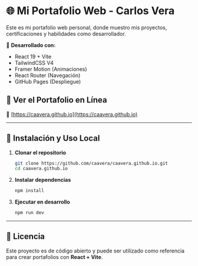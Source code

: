 # 🌐 Mi Portafolio Web - Carlos Vera

Este es mi portafolio web personal, donde muestro mis proyectos, certificaciones y habilidades como desarrollador.

🚀 **Desarrollado con:**  
- React 19 + Vite
- TailwindCSS V4
- Framer Motion (Animaciones)
- React Router (Navegación)
- GitHub Pages (Despliegue)

## 🔗 **Ver el Portafolio en Línea**
📌 [https://caavera.github.io](https://caavera.github.io)

---

## 🚀 **Instalación y Uso Local**
1. **Clonar el repositorio**
   ```sh
   git clone https://github.com/caavera/caavera.github.io.git
   cd caavera.github.io
   ```

2. **Instalar dependencias**
   ```sh
   npm install
   ```

3. **Ejecutar en desarrollo**
   ```sh
   npm run dev
   ```

---

## 📜 **Licencia**
Este proyecto es de código abierto y puede ser utilizado como referencia para crear portafolios con **React + Vite**.
